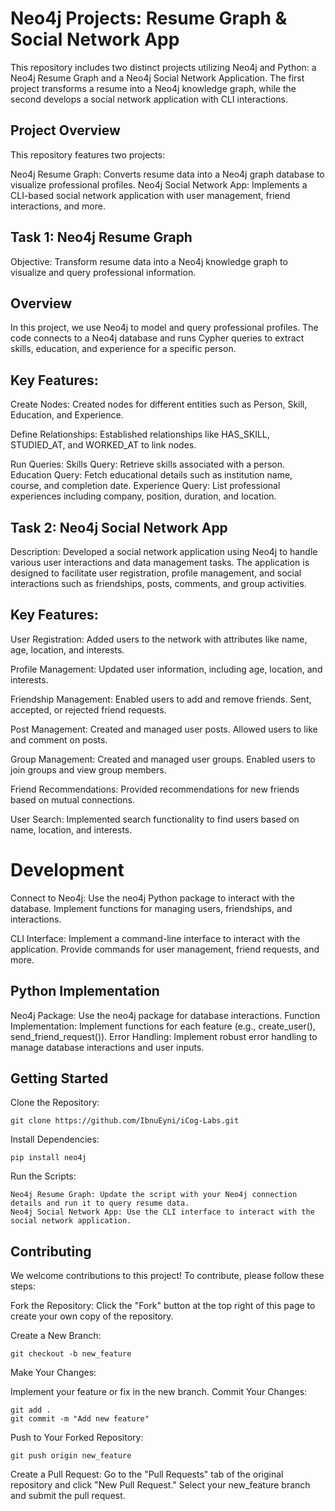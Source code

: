 # Neo4j Projects: Resume Graph & Social Network App

This repository includes two distinct projects utilizing Neo4j and Python: a Neo4j Resume Graph and a Neo4j Social Network Application. The first project transforms a resume into a Neo4j knowledge graph, while the second develops a social network application with CLI interactions.

## Project Overview

This repository features two projects:

Neo4j Resume Graph: Converts resume data into a Neo4j graph database to visualize professional profiles.
Neo4j Social Network App: Implements a CLI-based social network application with user management, friend interactions, and more.

## Task 1: Neo4j Resume Graph

Objective: Transform resume data into a Neo4j knowledge graph to visualize and query professional information.

## Overview

In this project, we use Neo4j to model and query professional profiles. The code connects to a Neo4j database and runs Cypher queries to extract skills, education, and experience for a specific person.

## Key Features:

Create Nodes:
    Created nodes for different entities such as Person, Skill, Education, and Experience.

Define Relationships:
    Established relationships like HAS_SKILL, STUDIED_AT, and WORKED_AT to link nodes.

Run Queries:
    Skills Query: Retrieve skills associated with a person.
    Education Query: Fetch educational details such as institution name, course, and completion date.
    Experience Query: List professional experiences including company, position, duration, and location.

## Task 2: Neo4j Social Network App

Description: Developed a social network application using Neo4j to handle various user interactions and data management tasks. The application is designed to facilitate user registration, profile management, and social interactions such as friendships, posts, comments, and group activities.

## Key Features:

User Registration:
    Added users to the network with attributes like name, age, location, and interests.

Profile Management:
    Updated user information, including age, location, and interests.

Friendship Management:
    Enabled users to add and remove friends.
    Sent, accepted, or rejected friend requests.

Post Management:
    Created and managed user posts.
    Allowed users to like and comment on posts.

Group Management:
    Created and managed user groups.
    Enabled users to join groups and view group members.

Friend Recommendations:
    Provided recommendations for new friends based on mutual connections.

User Search:
    Implemented search functionality to find users based on name, location, and interests.

# Development  

Connect to Neo4j:
    Use the neo4j Python package to interact with the database.
    Implement functions for managing users, friendships, and interactions.

CLI Interface:
    Implement a command-line interface to interact with the application.
    Provide commands for user management, friend requests, and more.

## Python Implementation

Neo4j Package: Use the neo4j package for database interactions.
Function Implementation: Implement functions for each feature (e.g., create_user(), send_friend_request()).
Error Handling: Implement robust error handling to manage database interactions and user inputs.

## Getting Started
Clone the Repository:

    git clone https://github.com/IbnuEyni/iCog-Labs.git
Install Dependencies:

    pip install neo4j
Run the Scripts:

    Neo4j Resume Graph: Update the script with your Neo4j connection details and run it to query resume data.
    Neo4j Social Network App: Use the CLI interface to interact with the social network application.

## Contributing

We welcome contributions to this project! To contribute, please follow these steps:

Fork the Repository:
Click the "Fork" button at the top right of this page to create your own copy of the repository.

Create a New Branch:

    git checkout -b new_feature

Make Your Changes:

Implement your feature or fix in the new branch.
Commit Your Changes:

    git add .
    git commit -m "Add new feature"
Push to Your Forked Repository:

    git push origin new_feature
Create a Pull Request:
Go to the "Pull Requests" tab of the original repository and click "New Pull Request."
Select your new_feature branch and submit the pull request.